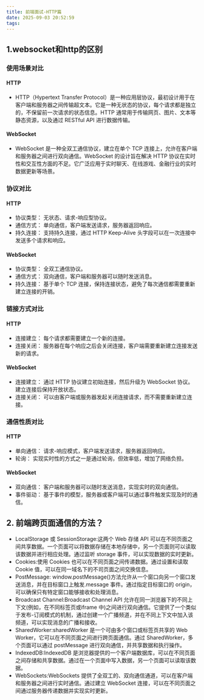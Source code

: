 ```yaml
---
title: 前端面试-HTTP篇
date: 2025-09-03 20:52:59
tags:
---
```


## 1.websocket和http的区别

### 使用场景对比

#### HTTP

* HTTP（Hypertext Transfer Protocol）是一种应用层协议，最初设计用于在客户端和服务器之间传输超文本。它是一种无状态的协议，每个请求都是独立的，不保留前一次请求的状态信息。HTTP 通常用于传输网页、图片、文本等静态资源，以及通过 RESTful API 进行数据传输。

#### WebSocket

* WebSocket 是一种全双工通信协议，建立在单个 TCP 连接上，允许在客户端和服务器之间进行双向通信。WebSocket 的设计旨在解决 HTTP 协议在实时性和交互性方面的不足。它广泛应用于实时聊天、在线游戏、金融行业的实时数据更新等场景。

### 协议对比

#### HTTP

* 协议类型： 无状态、请求-响应型协议。
* 通信方式： 单向通信，客户端发送请求，服务器返回响应。
* 持久连接： 支持持久连接，通过 HTTP Keep-Alive 头字段可以在一次连接中发送多个请求和响应。

#### WebSocket

* 协议类型： 全双工通信协议。
* 通信方式： 双向通信，客户端和服务器可以随时发送消息。
* 持久连接： 基于单个 TCP 连接，保持连接状态，避免了每次通信都需要重新建立连接的开销。

### 链接方式对比

#### HTTP

* 连接建立： 每个请求都需要建立一个新的连接。
* 连接关闭： 服务器在每个响应之后会关闭连接，客户端需要重新建立连接发送新的请求。

#### WebSocket

* 连接建立： 通过 HTTP 协议建立初始连接，然后升级为 WebSocket 协议。建立连接后保持开放状态。
* 连接关闭： 可以由客户端或服务器发起关闭连接请求，而不需要重新建立连接。

### 通信性质对比

#### HTTP

* 单向通信： 请求-响应模式，客户端发送请求，服务器返回响应。
* 轮询： 实现实时性的方式之一是通过轮询，但效率低，增加了网络负担。

#### WebSocket

* 双向通信： 客户端和服务器可以随时发送消息，实现实时的双向通信。
* 事件驱动： 基于事件的模型，服务器或客户端可以通过事件触发实现及时的通信。

## 2. 前端跨页面通信的方法？

* LocalStorage 或 SessionStorage:这两个 Web 存储 API 可以在不同页面之间共享数据。一个页面可以将数据存储在本地存储中，另一个页面则可以读取该数据并进行相应处理。通过监听 storage 事件，可以实现数据的实时更新。
* Cookies:使用 Cookies 也可以在不同页面之间传递数据。通过设置和读取 Cookie 值，可以在同一域名下的不司页面之间交换信息。
* PostMessage: window.postMessage()方法允许从一个窗口向另一个窗口发送消息，并在目标窗口上触发.message 事件。通过指定目标窗口的 origin，可以确保只有特定窗口能够接收和处理消息。
* Broadcast Channel:Broadcast Channel API 允许在同一浏览器下的不同上下文(例如，在不同标签页或iframe 中)之间进行双向通信。它提供了一个类似于发布-订阅模式的机制，通过创建一个广播频道，并在不同上下文中加入该频道，可以实现消息的广播和接收。
* SharedWorker:sharedWorker 是一个可由多个窗口或标签页共享的 Web Worker，它可以在不同页面之间进行跨页面通信。通过 SharedWorker，多个页面可以通过 postMessage 进行双向通信，并共享数据和执行操作。
* IndexedDB:IndexedDB 是浏览器提供的一个客户端数据库，可以在不同页面之间存储和共享数据。通过在一个页面中写入数据，另一个页面可以读取该数据。
* WebSockets:WebSockets 提供了全双工的、双向通信通道，可以在客户端和服务器之间进行实时通信。通过建立 WebSocket 连接，可以在不同页面之间通过服务器传递数据并实现实时更新。